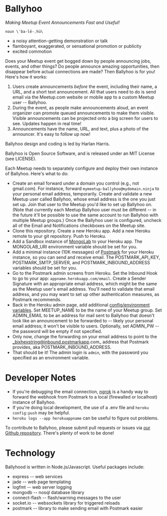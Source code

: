 Ballyhoo
========

_Making Meetup Event Announcements Fast and Useful!_

    noun \ˈba-lē-ˌhü\

* a noisy attention-getting demonstration or talk
* flamboyant, exaggerated, or sensational promotion or publicity
* excited commotion


Does your Meetup event get bogged down by people announcing jobs, events, and other things? Do people announce amazing
opportunities, then disappear before actual connections are made? Then Ballyhoo is for you! Here's how it works:

1. Users create announcements _before_ the event, including their name, a URL, and a short text announcement. All that users need to do is send email via the Meetup.com website or mobile app to a custom Meetup user -- Ballyhoo.
2. During the event, as people make announcements aloud, an event organizer can promote queued announcements to make them visible. Visible announcements can be projected onto a big screen for users to see. Updates happen in real time!
4. Announcements have the name, URL, and text, plus a photo of the announcer. It's easy to follow up now!

Ballyhoo design and coding is led by Harlan Harris. 

Ballyhoo is Open Source Software, and is released under an MIT License (see LICENSE).

Each Meetup needs to separately configure and deploy their own instance of Ballyhoo. Here's what to do:

* Create an email forward under a domain you control (e.g., not gmail.com). For instance, forward `mymeetup-ballyhoo@mydomain.ninja` to your personal email address, temporarily. Create and validate a new Meetup user called Ballyhoo, whose email address is the one you just set up. Join that user to the Meetup you'd like to set up Ballyhoo on. (Note that currently each Meetup Ballyhoo user must be different -- in the future it'll be possible to use the same account to run Ballyhoo with multiple Meetup groups.) Once the Ballyhoo user is configured, uncheck all of the Email and Notifications checkboxes on the Meetup site. 
* Clone this repository. Create a new Heroku app. Add a new Heroku remote to your git repository. Push to Heroku. 
* Add a Sandbox instance of [MongoLab](https://addons.heroku.com/mongolab) to your Heroku app. The MONGOLAB_URI environment variable should be set for you.
* Add a minimal instance (10K messages) of [Postmark](https://addons.heroku.com/postmark) for your Heroku instance, so you can send and receive email. The POSTMARK_API_KEY, POSTMARK_SMTP_SERVER, and POSTMARK_INBOUND_ADDRESS variables should be set for you.
* Go to the Postmark admin screens from Heroku. Set the Inbound Hook to go to your app: `appname.herokuapp.com/email`. Create a Sender Signature with an appropriate email address, which might be the same as the Meetup user's email address. You'll need to validate that email address, and you may want to set up other authentication measures, as Postmark recommends.
* Back in the Heroku admin page, add additional [config/environment variables](https://devcenter.heroku.com/articles/config-vars). Set MEETUP_NAME to be the name of your Meetup group. Set ADMIN_EMAIL to be an address for mail sent to Ballyhoo that doesn't look like an announcement to be forwarded to -- likely your personal email address; it won't be visible to users. Optionally, set ADMIN_PW -- the password will be empty if not specified. 
* Only now, change the forwarding on your email address to point to the _bixhexstring@inbound.postmarkapp.com_ address that Postmark provides, aka POSTMARK_INBOUND_ADDRESS.
* That should be it! The admin login is `admin`, with the password you specified as an environment variable.

Developer Notes
===============
* If you're debugging the email connection, [ngrok](http://ngrok.com) is a handy way to forward the webhook
from Postmark to a local (firewalled or localhost) instance of Ballyhoo.
* If you're doing local development, the use of a .env file and `heroku config:push` may be helpful.
* `heroku logs --app herokuappname` can be useful to figure out problems.

To contribute to Ballyhoo, please submit pull requests or issues via [our Github repository](https://github.com/datacommunitydc/ballyhoo/). There's plenty of work to be done!

Technology
==========

Ballyhood is written in Node.js/Javascript. Useful packages include:

* express -- web services
* jade -- web page templating
* logfmt -- web server logging
* mongodb -- nosql database library
* connect-flash -- flash/warning messages to the user
* socket.io -- websockets library for triggered reloads
* postmark -- library to make sending email with Postmark easier
